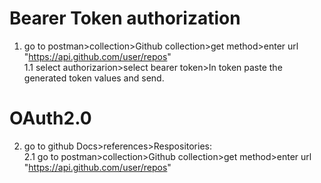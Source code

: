 # Bearer Token authorization
1.  go to postman>collection>Github collection>get method>enter url "https://api.github.com/user/repos"                                   
    1.1 select authorizarion>select bearer token>In token paste the generated token values and send.
                      



# OAuth2.0
			
2.  go to github Docs>references>Respositories:	                                            
    2.1  go to postman>collection>Github collection>get method>enter url "https://api.github.com/user/repos"

     
